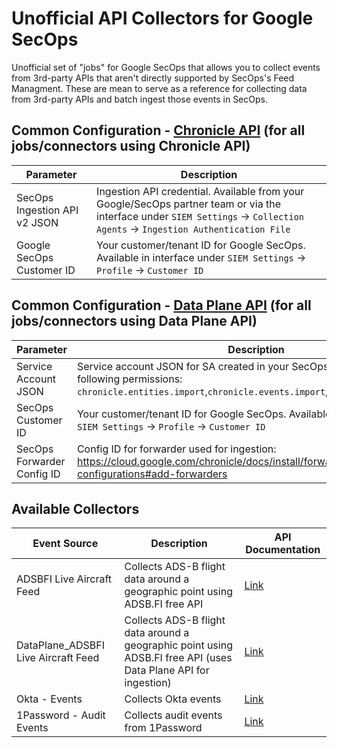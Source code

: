 # Unofficial API Collectors for Google SecOps
Unofficial set of "jobs" for Google SecOps that allows you to collect events from 3rd-party APIs that aren't directly supported by SecOps's Feed Managment. These are mean to serve as a reference for collecting data from 3rd-party APIs and batch ingest those events in SecOps.


## Common Configuration - [Chronicle API](https://cloud.google.com/chronicle/docs/reference/ingestion-api) (for all jobs/connectors using Chronicle API)
| Parameter  | Description |
| ------------- | ------------- |
| SecOps Ingestion API v2 JSON | Ingestion API credential. Available from your Google/SecOps partner team or via the interface under `SIEM Settings` -> `Collection Agents` -> `Ingestion Authentication File` |
| Google SecOps Customer ID | Your customer/tenant ID for Google SecOps. Available in interface under `SIEM Settings` -> `Profile` -> `Customer ID` |


## Common Configuration - [Data Plane API](https://cloud.google.com/chronicle/docs/reference/rest/v1alpha/projects.locations.instances.logTypes.logs/import) (for all jobs/connectors using Data Plane API)
| Parameter  | Description |
| ------------- | ------------- |
| Service Account JSON | Service account JSON for SA created in your SecOps GCP project with the following permissions: `chronicle.entities.import`,`chronicle.events.import`,`chronicle.logs.import ` |
| SecOps Customer ID | Your customer/tenant ID for Google SecOps. Available in interface under `SIEM Settings` -> `Profile` -> `Customer ID` |
| SecOps Forwarder Config ID | Config ID for forwarder used for ingestion: https://cloud.google.com/chronicle/docs/install/forwarder-management-configurations#add-forwarders |


## Available Collectors
| Event Source | Description | API Documentation |
| ------------- | ------------- | ------------- |
| ADSBFI Live Aircraft Feed | Collects ADS-B flight data around a geographic point using ADSB.FI free API | [Link](https://github.com/adsbfi/opendata/blob/main/README.md) |
| DataPlane_ADSBFI Live Aircraft Feed | Collects ADS-B flight data around a geographic point using ADSB.FI free API (uses Data Plane API for ingestion) | [Link](https://github.com/adsbfi/opendata/blob/main/README.md) |
| Okta - Events | Collects Okta events | [Link](https://developer.okta.com/docs/reference/api/system-log/) |
| 1Password - Audit Events | Collects audit events from 1Password | [Link](https://developer.1password.com/docs/events-api/reference/#post-apiv1auditevents) |
